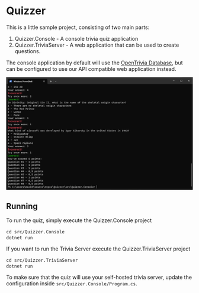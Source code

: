 # Quizzer

This is a little sample project, consisting of two main parts:
1. Quizzer.Console - A console trivia quiz application
2. Quizzer.TriviaServer - A web application that can be used to create questions.

The console application by default will use the [OpenTrivia Database](https://opentdb.com/), but can be configured to use our API compatible web application instead.

![Screenshot of the quiz](pictures/screenshot.png)

## Running

To run the quiz, simply execute the Quizzer.Console project

```
cd src/Quizzer.Console
dotnet run
```

If you want to run the Trivia Server execute the Quizzer.TriviaServer project

```
cd src/Quizzer.TriviaServer
dotnet run
```

To make sure that the quiz will use your self-hosted trivia server, update the configuration inside `src/Quizzer.Console/Program.cs`.
